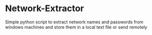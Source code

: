 # Network-Extractor
Simple python script to extract network names and passwords from windows machines and store them in a local text file or send remotely
